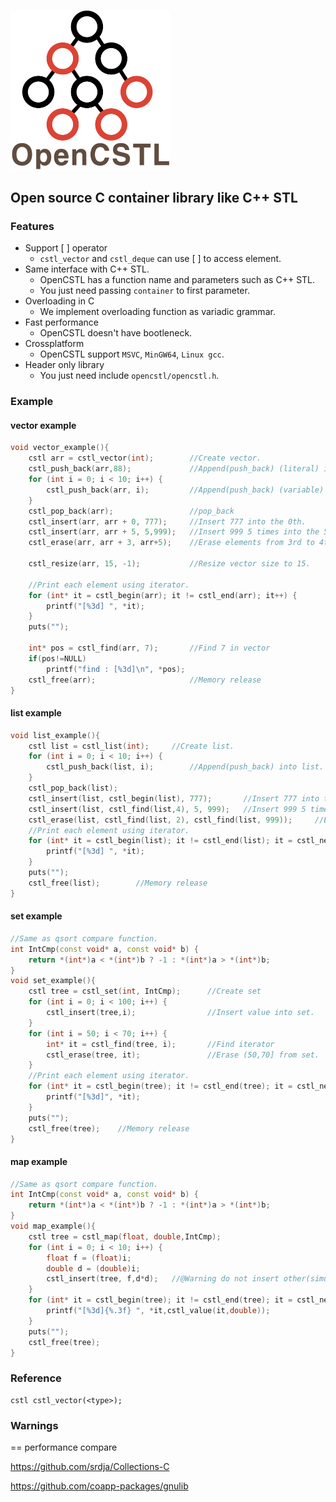### <img src="img/OpenCSTL.png" width="256">


## Open source C container library like C++ STL

### Features
* Support [ ] operator
	* `cstl_vector` and `cstl_deque` can use [ ] to access element.
* Same interface with C++ STL.
	* OpenCSTL has a function name and parameters such as C++ STL.
	* You just need passing `container` to first parameter.
* Overloading in C
	* We implement overloading function as variadic grammar.
* Fast performance
	* OpenCSTL doesn't have bootleneck.
* Crossplatform
	* OpenCSTL support `MSVC`, `MinGW64`, `Linux gcc`.
* Header only library
	* You just need include `opencstl/opencstl.h`.



### Example
#### vector example
```cpp
void vector_example(){
    cstl arr = cstl_vector(int);	    //Create vector.
    cstl_push_back(arr,88);			    //Append(push_back) (literal) into vector.
    for (int i = 0; i < 10; i++) {
        cstl_push_back(arr, i);		    //Append(push_back) (variable) into vector.
    }
    cstl_pop_back(arr);				    //pop_back
    cstl_insert(arr, arr + 0, 777);	    //Insert 777 into the 0th.
    cstl_insert(arr, arr + 5, 5,999);	//Insert 999 5 times into the 5th.
    cstl_erase(arr, arr + 3, arr+5);	//Erase elements from 3rd to 4th

    cstl_resize(arr, 15, -1);           //Resize vector size to 15.

    //Print each element using iterator.
    for (int* it = cstl_begin(arr); it != cstl_end(arr); it++) {
        printf("[%3d] ", *it);
    }
    puts("");

    int* pos = cstl_find(arr, 7);       //Find 7 in vector
    if(pos!=NULL) 
        printf("find : [%3d]\n", *pos);
    cstl_free(arr);						//Memory release
}
```
#### list example
```cpp
void list_example(){
    cstl list = cstl_list(int);		//Create list.
    for (int i = 0; i < 10; i++) {
        cstl_push_back(list, i);		//Append(push_back) into list.
    }
    cstl_pop_back(list);
    cstl_insert(list, cstl_begin(list), 777);		//Insert 777 into the 0th.
    cstl_insert(list, cstl_find(list,4), 5, 999);	//Insert 999 5 times before 4(element).
    cstl_erase(list, cstl_find(list, 2), cstl_find(list, 999));		//Erase elements from 2 to 999(first).
    //Print each element using iterator.
    for (int* it = cstl_begin(list); it != cstl_end(list); it = cstl_next(it)) {
        printf("[%3d] ", *it);
    }
    puts("");
    cstl_free(list);		//Memory release
}
```
#### set example
```cpp
//Same as qsort compare function.
int IntCmp(const void* a, const void* b) {
	return *(int*)a < *(int*)b ? -1 : *(int*)a > *(int*)b;
}
void set_example(){
	cstl tree = cstl_set(int, IntCmp);		//Create set
	for (int i = 0; i < 100; i++) {
		cstl_insert(tree,i);				//Insert value into set.
	}
	for (int i = 50; i < 70; i++) {
		int* it = cstl_find(tree, i);		//Find iterator
		cstl_erase(tree, it);				//Erase (50,70] from set.
	}
	//Print each element using iterator.
	for (int* it = cstl_begin(tree); it != cstl_end(tree); it = cstl_next(it)) {
		printf("[%3d]", *it);
	}
	puts("");
	cstl_free(tree);	//Memory release
}
```
#### map example
```cpp
//Same as qsort compare function.
int IntCmp(const void* a, const void* b) {
	return *(int*)a < *(int*)b ? -1 : *(int*)a > *(int*)b;
}
void map_example(){
	cstl tree = cstl_map(float, double,IntCmp);
	for (int i = 0; i < 10; i++) {
    	float f = (float)i;
		double d = (double)i;
		cstl_insert(tree, f,d*d);	//@Warning do not insert other(simular) type.
	}
	for (int* it = cstl_begin(tree); it != cstl_end(tree); it = cstl_next(it)) {
		printf("[%3d]{%.3f} ", *it,cstl_value(it,double));
	}
	puts("");
	cstl_free(tree);
}
```
### Reference
```
cstl cstl_vector(<type>);

```

### Warnings

==
performance compare

https://github.com/srdja/Collections-C

https://github.com/coapp-packages/gnulib